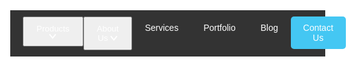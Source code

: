 <!DOCTYPE html>
<html lang="en">
<head>
    <meta charset="UTF-8">
    <meta name="viewport" content="width=device-width, initial-scale=1.0">
    <title>CodeWarrior LLC</title>
    <style>
        body, html {
            height: 100%;
            margin: 0;
            font-family: Arial, sans-serif;
            background: url('https://github.com/CodeWarriorLLC/CodeWarriorLLC/assets/170987014/1dd43a63-da32-4ed0-a122-9680cc7ef417') no-repeat center center fixed;
            background-size: cover;
            color: #fff;
        }
        .header-2024 {
            background: rgba(0, 0, 0, 0.8);
            padding: 10px 0;
        }
        .header-wrap {
            display: flex;
            justify-content: space-between;
            align-items: center;
            max-width: 1200px;
            margin: 0 auto;
            padding: 0 20px;
        }
        .logo svg {
            width: 100px;
            height: auto;
        }
        nav {
            display: flex;
            align-items: center;
        }
        .nmcnav_wrap {
            display: flex;
            align-items: center;
        }
        .nmcnav_primary {
            list-style: none;
            display: flex;
            margin: 0;
            padding: 0;
        }
        .nmcnav_li {
            position: relative;
        }
        .nmcnav_clickable {
            color: #fff;
            text-decoration: none;
            padding: 10px 20px;
            display: block;
        }
        .nmcnav_btn {
            background: #44C7F3;
            border-radius: 5px;
        }
        .nmcnav_dropdown {
            display: none;
            position: absolute;
            background: rgba(0, 0, 0, 0.9);
            top: 100%;
            left: 0;
            min-width: 200px;
            box-shadow: 0 2px 10px rgba(0, 0, 0, 0.5);
        }
        .nmcnav_dropdown ul {
            list-style: none;
            margin: 0;
            padding: 10px 0;
        }
        .nmcnav_dropdown a {
            color: #fff;
            padding: 10px 20px;
            display: block;
            text-decoration: none;
        }
        .nmcnav_li:hover .nmcnav_dropdown {
            display: block;
        }
    </style>
</head>
<body>
    <header class="header-2024">
        <div class="header-wrap">
            <div class="logo">
                <a href="/" rel="home" title="homepage" aria-label="homepage">
                    <svg xmlns="http://www.w3.org/2000/svg" width="244" height="153" viewBox="0 0 244 153" fill="none">
                        <!-- Your logo SVG content -->
                    </svg>
                </a>
            </div>
            <nav class="nmcnav_wrap" id="nmcnav_wrap" aria-label="Site Navigation">
                <ul class="nmcnav_primary nmcnav_ul" aria-label="Primary Navigation">
                    <li class="nmcnav_li">
                        <button class="nmcnav_clickable nmcnav_button" aria-controls="nmcnav_dropdown-products" aria-expanded="false" id="nmcnav_button-products">
                            <span class="nmcnav_text">Products</span>
                            <svg xmlns="http://www.w3.org/2000/svg" width="12" height="9" viewBox="0 0 12 9" fill="none">
                                <path fill-rule="evenodd" clip-rule="evenodd" d="M0 2.07822L1.53644 0.797852L5.76822 5.87599L10 0.797852L11.5364 2.07822L5.76822 9.00009L0 2.07822Z" fill="currentColor"></path>
                            </svg>
                        </button>
                        <div id="nmcnav_dropdown-products" class="nmcnav_dropdown -dropdown -standard" aria-labelledby="nmcnav_button-products" role="region">
                            <ul>
                                <li><a href="custom-programming.html">Custom Programming</a></li>
                                <li><a href="software-development.html">Software Development</a></li>
                                <li><a href="microsoft-office.html">Microsoft Office Expert</a></li>
                                <li><a href="financial-analysis.html">Financial Analysis</a></li>
                                <li><a href="arcgis.html">ArcGIS</a></li>
                                <li><a href="geospatial-databases.html">Geospatial Databases</a></li>
                                <li><a href="api-integration.html">API Integration</a></li>
                                <li><a href="system-integration.html">System Integration</a></li>
                                <li><a href="data-analytics.html">Data Analytics &amp; Visualization</a></li>
                                <li><a href="business-intelligence.html">Business Intelligence</a></li>
                                <li><a href="web-development.html">Web Development</a></li>
                                <li><a href="technical-solutions.html">Technical Solutions</a></li>
                                <li><a href="software-training.html">Software Training</a></li>
                                <li><a href="versatile-industries.html">Versatile Across Industries</a></li>
                            </ul>
                        </div>
                    </li>
                    <li class="nmcnav_li">
                        <button class="nmcnav_clickable nmcnav_button" aria-controls="nmcnav_dropdown-about" aria-expanded="false" id="nmcnav_button-about">
                            <span class="nmcnav_text">About Us</span>
                            <svg xmlns="http://www.w3.org/2000/svg" width="12" height="9" viewBox="0 0 12 9" fill="none">
                                <path fill-rule="evenodd" clip-rule="evenodd" d="M0 2.07822L1.53644 0.797852L5.76822 5.87599L10 0.797852L11.5364 2.07822L5.76822 9.00009L0 2.07822Z" fill="currentColor"></path>
                            </svg>
                        </button>
                        <div id="nmcnav_dropdown-about" class="nmcnav_dropdown -dropdown -standard" aria-labelledby="nmcnav_button-about" role="region">
                            <ul>
                                <li><a href="our-story.html">Our Story</a></li>
                                <li><a href="our-team.html">Our Team</a></li>
                                <li><a href="our-board.html">Our Board</a></li>
                                <li><a href="careers.html">Careers</a></li>
                                <li><a href="contact-us.html">Contact Us</a></li>
                            </ul>
                        </div>
                    </li>
                    <li class="nmcnav_li">
                        <a href="services.html" class="nmcnav_clickable">
                            <span class="nmcnav_text">Services</span>
                        </a>
                    </li>
                    <li class="nmcnav_li">
                        <a href="portfolio.html" class="nmcnav_clickable">
                            <span class="nmcnav_text">Portfolio</span>
                        </a>
                    </li>
                    <li class="nmcnav_li">
                        <a href="blog.html" class="nmcnav_clickable">
                            <span class="nmcnav_text">Blog</span>
                        </a>
                    </li>
                    <li class="nmcnav_li">
                        <a href="contact.html" class="nmcnav_clickable nmcnav_btn">
                            <span class="nmcnav_text">Contact Us</span>
                        </a>
                    </li>
                </ul>
            </nav>
        </div>
    </header>
</body>
</html>
